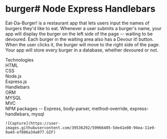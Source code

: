 # burger# Node Express Handlebars
Eat-Da-Burger! is a restaurant app that lets users input the names of burgers they'd like to eat. Whenever a user submits a burger's name, your app will display the burger on the left side of the page -- waiting to be devoured. Each burger in the waiting area also has a Devour it! button. When the user clicks it, the burger will move to the right side of the page. Your app will store every burger in a database, whether devoured or not.<br/>


   Technologies<br/>
    HTML<br/>
    CSS<br/>
    Node.js<br/>
    Express.js<br/>
    Handlebars<br/>
    ORM<br/>
    MYSQL<br/>
    MVC<br/>
    NPM packages -- Express, body-parser, method-override, express-handlebars, mysql<br/>
    
    ![Capture](https://user-images.githubusercontent.com/39536292/59966405-5de41e80-94ea-11e9-9a4d-ef806a34a077.GIF)


